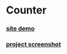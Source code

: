 # Counter


### [ site demo ](https://mohammadxxali.github.io/counter/)


### [project screenshot](https://github.com/mohammadxxali/counter/blob/main/Screenshot%20Counter.png)
